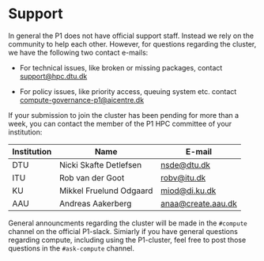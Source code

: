# Support

In general the P1 does not have official support staff. Instead we rely on the community to help each other. However,
for questions regarding the cluster, we have the following two contact e-mails:

* For technical issues, like broken or missing packages, contact <support@hpc.dtu.dk> 

* For policy issues, like priority access, queuing system etc. contact <compute-governance-p1@aicentre.dk>

If your submission to join the cluster has been pending for more than a week, you can contact the member of the P1 HPC 
committee of your institution:

Institution | Name                    | E-mail
----------- | ----------------------- | ---
DTU         | Nicki Skafte Detlefsen  | <nsde@dtu.dk>
ITU         | Rob van der Goot        | <robv@itu.dk>
KU          | Mikkel Fruelund Odgaard | <miod@di.ku.dk>
AAU         | Andreas Aakerberg       | <anaa@create.aau.dk>

General announcments regarding the cluster will be made in the `#compute` channel on the official P1-slack.
Simiarly if you have general questions regarding compute, including using the P1-cluster, feel free to post
those questions in the `#ask-compute` channel.
